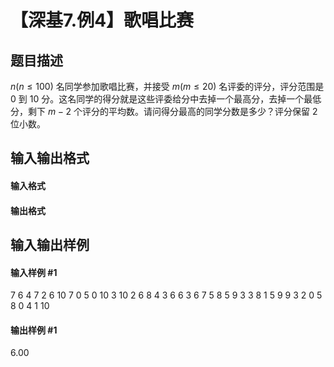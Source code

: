 
# 【深基7.例4】歌唱比赛
## 题目描述
$n(n\le 100)$ 名同学参加歌唱比赛，并接受 $m(m\le 20)$ 名评委的评分，评分范围是 0 到 10 分。这名同学的得分就是这些评委给分中去掉一个最高分，去掉一个最低分，剩下 $m-2$ 个评分的平均数。请问得分最高的同学分数是多少？评分保留 2 位小数。
## 输入输出格式
#### 输入格式


#### 输出格式


## 输入输出样例
#### 输入样例 #1
7 6
4 7 2 6 10 7
0 5 0 10 3 10
2 6 8 4 3 6
6 3 6 7 5 8
5 9 3 3 8 1
5 9 9 3 2 0
5 8 0 4 1 10

#### 输出样例 #1
6.00
